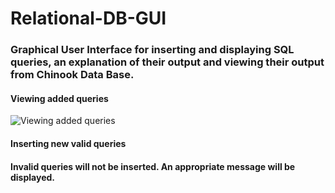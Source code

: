 # Relational-DB-GUI
### Graphical User Interface for inserting and displaying SQL queries, an explanation of their output and viewing their output from Chinook Data Base.
#### Viewing added queries
![Viewing added queries](https://user-images.githubusercontent.com/75164307/194308751-70211d10-54ff-48c0-8de0-1a641948caac.jpg)
#### Inserting new valid queries

#### Invalid queries will not be inserted. An appropriate message will be displayed.
